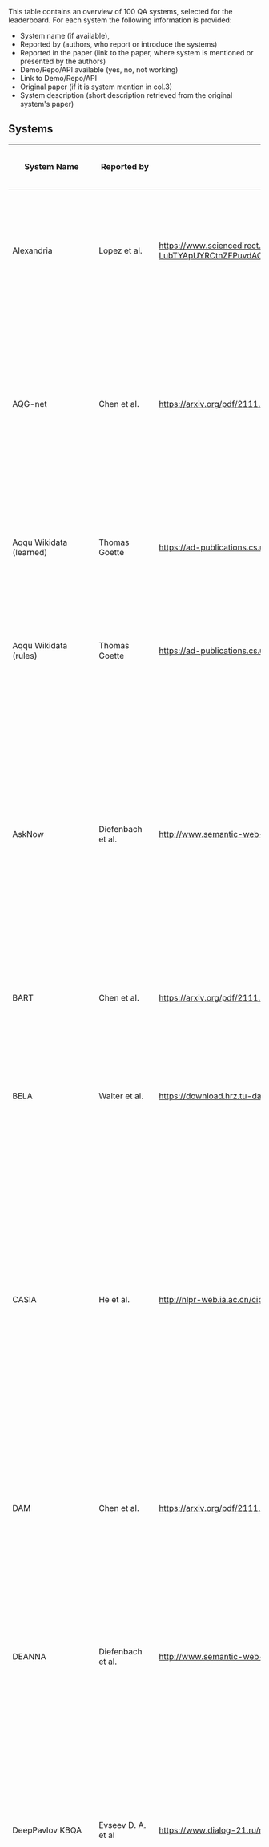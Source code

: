 This table contains an overview of 100 QA systems, selected for the leaderboard. For each system the following information is provided:
- System name (if available),
- Reported by (authors, who report or introduce the systems)
- Reported in the paper (link to the paper, where system is mentioned or presented by the authors)
- Demo/Repo/API available (yes, no, not working)
- Link to Demo/Repo/API
- Original paper (if it is system mention in col.3)
- System description (short description retrieved from the original system's paper)

## Systems
<style>
    table {
        width: 100%;
    }
</style>
| System Name                           | Reported by         | Reported in the paper | Demo/Repo/API available (yes or no or not working) | | Link to Demo/Repo/API| Original paper (if it is system mention in col.3) | System description (short description retrieved from the original system's paper)|
| -                           | -         | - | - | - | - | - | - |
| Alexandria                           | Lopez et al.         | https://www.sciencedirect.com/science/article/pii/S157082681300022X?casa_token=NBVj-I48uxAAAAAA:izoYV-LubTYApUYRCtnZFPuvdACyWHHNnwVBjo1S1K24AiXYmMde9vdEBsCxdpAvlfNvPswrzr8#br000150                                                                                                                  | not working |                                             | http://alexandria.neofonie.de/                                                                                         | https://link.springer.com/chapter/10.1007/978-3-662-46641-4_8                                                                                                                                            | Alexandria is a German question answering system over a domain ontology that was built primarily with data from Freebase, parts of DBpedia, and some manually generated content, and contains information on persons, locations, works, etc., as well as events, including temporal ones, and n-ary relations between entities.                                                                                                                                                                                                                                                                                                                                                                                                                                                                                                                                                                                                                                                                                                                                                                         |
| AQG-net                              | Chen et al.          | https://arxiv.org/pdf/2111.00732.pdf                                                                                                                                                                                                                                                                  | yes         |                                             | https://github.com/Bahuia/AQGNet                                                                                       | https://arxiv.org/pdf/2109.03614.pdf                                                                                                                                                                     | Authors propose a new formal query building approach that consists of two stages. In the first stage, they predict the query structure of the question and leverage the structure to constrain the generation of the candidate queries and propose a novel graph generation framework to handle the structure prediction task and design an encoder-decoder model to predict the argument of the predetermined operation in each generative step. In the second stage, they follow the previous methods to rank the candidate queries.                                                                                                                                                                                                                                                                                                                                                                                                                                                                                                                                                                  |
| Aqqu Wikidata (learned)              | Thomas Goette        | https://ad-publications.cs.uni-freiburg.de/theses/Master_Thomas_Götte_2021.pdf                                                                                                                                                                                                                        | no          |                                             |                                                                                                                        | same as reporting paper                                                                                                                                                                                  | Author focus on simple questions which means thatthe corresponding SPARQL query contains only one triple, provide a modular, easy-toextend QA pipeline and evaluate it on the SimpleQuestionsWikidata benchmark. Ranking is learned from the training set.                                                                                                                                                                                                                                                                                                                                                                                                                                                                                                                                                                                                                                                                                                                                                                                                                                              |
| Aqqu Wikidata (rules)                | Thomas Goette        | https://ad-publications.cs.uni-freiburg.de/theses/Master_Thomas_Götte_2021.pdf                                                                                                                                                                                                                        | no          |                                             |                                                                                                                        | same as reporting paper                                                                                                                                                                                  | Author focus on simple questions which means thatthe corresponding SPARQL query contains only one triple, provide a modular, easy-toextend QA pipeline and evaluate it on the SimpleQuestionsWikidata benchmark. Ranking with a set of weighted features.                                                                                                                                                                                                                                                                                                                                                                                                                                                                                                                                                                                                                                                                                                                                                                                                                                               |
| AskNow                               | Diefenbach et al.    | http://www.semantic-web-journal.net/system/files/swj2038.pdf                                                                                                                                                                                                                                          | yes         |                                             | https://github.com/AskNowQA                                                                                            | https://www.springerprofessional.de/en/asknow-a-framework-for-natural-language-query-formalization-in-s/10191942                                                                                         | Authors propose a framework, called AskNow, where users can pose queries in English to a target RDF knowledge base (e.g. DBpedia), which are first normalized into an intermediary canonical syntactic form, called Normalized Query Structure (NQS), and then translated into SPARQL queries. NQS facilitates the identification of the desire (or expected output information) and the user-provided input information, and establishing their mutual semantic relationship. At the same time, it is sufficiently adaptive to query paraphrasing. We have empirically evaluated the framework with respect to the syntactic robustness of NQS and semantic accuracy of the SPARQL translator on standard benchmark datasets.                                                                                                                                                                                                                                                                                                                                                                          |
| BART                                 | Chen et al.          | https://arxiv.org/pdf/2111.00732.pdf                                                                                                                                                                                                                                                                  | yes         |                                             | https://github.com/pytorch/fairseq/blob/main/examples/bart/README.md                                                   | https://arxiv.org/abs/1910.13461                                                                                                                                                                         | BART is a strong pre-trained sequence-tosequence model, that treats the problem of KGQA as a conventional machine translation task from NLQ to SPARQL.                                                                                                                                                                                                                                                                                                                                                                                                                                                                                                                                                                                                                                                                                                                                                                                                                                                                                                                                                  |
| BELA                                 | Walter et al.        | https://download.hrz.tu-darmstadt.de/pub/FB20/Dekanat/Publikationen/UKP/76500354.pdf                                                                                                                                                                                                                  | no          |                                             |                                                                                                                        | same as reporting paper                                                                                                                                                                                  | Authors present a question answering system architecture whichprocesses natural language questions in a pipeline consisting of five steps:i) question parsing and query template generation, ii) lookup in an inverted index, iii) string similarity computation, iv) lookup in a lexicaldatabase in order to find synonyms, and v) semantic similarity computation                                                                                                                                                                                                                                                                                                                                                                                                                                                                                                                                                                                                                                                                                                                                     |
| CASIA                                | He et al.            | http://nlpr-web.ia.ac.cn/cip/~liukang/liukangPageFile/QALD-3.pdf                                                                                                                                                                                                                                      | no          |                                             |                                                                                                                        | same as reporting paper                                                                                                                                                                                  | CASIA  implements a basic pipeline framework which consists three main components, including question analysis, resource mapping and SPARQL generation. Inspecific, authors first employ shallow and deep linguistic analysis to transform NL-queriesinto a set of Query Triples with <subject, predict, object> format. Second, they mapeach phrase in Query Triple to the corresponding resource (class, entity, or property)in DBpedia. As a result, Ontology Triples are generated. Thirdly, the SPARQL querieswill be constructed based on Ontology Triple and question type. At last, the generatedSPARQL queries is used to search on the Linked Data, and the best answer can bepicked out through validating and ranking.                                                                                                                                                                                                                                                                                                                                                                      |
| DAM                                  | Chen et al.          | https://arxiv.org/pdf/2111.00732.pdf                                                                                                                                                                                                                                                                  | no          |                                             |                                                                                                                        | https://ur.booksc.me/book/82262350/2e40d5                                                                                                                                                                | Authors propose a transformer-based deep attentive semantic matching model (DAM), to identify the KB relations corresponding to the questions. The DAM is completely based on the attention mechanism and applies the fine-grained word-level attention to enhance the matching of questions and relations. On the basis of the DAM, we build a three-stage KBQA pipeline system                                                                                                                                                                                                                                                                                                                                                                                                                                                                                                                                                                                                                                                                                                                        |
| DEANNA                               | Diefenbach et al.    | http://www.semantic-web-journal.net/system/files/swj2038.pdf                                                                                                                                                                                                                                          | yes         |                                             | https://www.mpi-inf.mpg.de/departments/databases-and-information-systems/research/yago-naga/deanna                     | https://aclanthology.org/D12-1035.pdf                                                                                                                                                                    | The method is based on an integer linear program to solve several disambiguation tasks jointly: the segmentation of questions into phrases; the mapping of phrases to semantic entities, classes, and relations; and the construction of SPARQL triple patterns. Our solution harnesses the rich type system provided by knowledge bases in the web of linked data, to constrain our semantic-coherence objective function.                                                                                                                                                                                                                                                                                                                                                                                                                                                                                                                                                                                                                                                                             |
| DeepPavlov KBQA                      | Evseev D. A. et al   | https://www.dialog-21.ru/media/5088/evseevdaplusarkhipov-myu-048.pdf                                                                                                                                                                                                                                  | yes         |                                             | http://docs.deeppavlov.ai/en/master/features/models/kbqa.html                                                          | same as reporting paper                                                                                                                                                                                  | For translation of a question to a SPARQL query, authors first define the type of the query template. Then they fill the empty slots in the template with entities, relations from Wikidata and constraints. For entity detection BERT sequence labeling model is used. Relation ranking is performed by BiLSTM, path ranking—by BERT-based ranking model.This KBQA system is capable of answering complex questions with logical or comparative reasoning and was released as a component of open-source DeepPavlov library.                                                                                                                                                                                                                                                                                                                                                                                                                                                                                                                                                                           |
| DTQA                                 | Omar et al.          | http://ceur-ws.org/Vol-2980/paper312.pdf                                                                                                                                                                                                                                                              | no          |                                             |                                                                                                                        | https://ojs.aaai.org/index.php/AAAI/article/view/17988                                                                                                                                                   | Authors demonstrate Deep Thinking Question Answering (DTQA), a semantic parsing and reasoning-based KBQA system. DTQA (1) integrates multiple, reusable modules that are trained specifically for their individual tasks (e.g. semantic parsing, entity linking, and relationship linking), eliminating the need for end-to-end KBQA training data; (2) leverages semantic parsing and a reasoner for improved question understanding.                                                                                                                                                                                                                                                                                                                                                                                                                                                                                                                                                                                                                                                                  |
| ElNeuQA-ConvS2S                      | Diomedi, Hogan       | https://arxiv.org/pdf/2107.02865.pdf                                                                                                                                                                                                                                                                  | yes         |                                             | https://github.com/thesemanticwebhero/ElNeuKGQA                                                                        | same as reporting paper                                                                                                                                                                                  | Authors propose an approach, called ElNeuQA, that combines EL with NMT. Specifically, an EL system is used to identify entity mentions in the question and link them to the knowledge graph. They combine this with an NMT model that is trained and used to generate template queries with placeholders for entities. Also the model is strengthened with ConvS2S (Convolutional Sequence-to-Sequence): a CNN-based architecture, featuring gated linear units, residual connections, and attention.                                                                                                                                                                                                                                                                                                                                                                                                                                                                                                                                                                                                   |
| Elon                                 | Zheng et. al.        | https://arxiv.org/pdf/1910.09760.pdf                                                                                                                                                                                                                                                                  | yes         |                                             | https://github.com/bszabo94/Elon, demo not working http://qald-beta.cs.upb.de:443/                                     | same as reporting paper                                                                                                                                                                                  | Elon by Szab´o Bence et al. from Paderborn University in Germany stemsfrom a student project and is available at http://qald-beta.cs.upb.de:443/.It is based on an own dictionary and not yet published.                                                                                                                                                                                                                                                                                                                                                                                                                                                                                                                                                                                                                                                                                                                                                                                                                                                                                                |
| Frankenstein                         | Liang et al.         | https://assets.researchsquare.com/files/rs-70794/v1_stamped.pdf                                                                                                                                                                                                                                       | yes         |                                             | https://github.com/WDAqua/Frankenstein                                                                                 | https://dl.acm.org/doi/fullHtml/10.1145/3178876.3186023                                                                                                                                                  | Modern question answering (QA) systems need to flexibly integrate a number of components specialised to fulfil specific tasks in a QA pipeline. Since a number of different software components exist that implement different strategies for each of these tasks, it is a major challenge to select and combine the most suitable components into a QA system, given the characteristics of a question. The authors study this optimisation problem and train classifiers, which take features of a question as input and have the goal of optimising the selection of QA components based on those features and devise a greedy algorithm to identify the pipelines that include the suitable components and can effectively answer the given question. We implement this model within Frankenstein, a QA framework able to select QA components and compose QA pipelines. Evaluation results not only suggest that Frankenstein precisely solves the QA optimisation problem but also enables the automatic composition of optimised QA pipelines, which outperform the static Baseline QA pipeline. |
| FREyA                                | Lopez et al.         | https://arxiv.org/pdf/2105.00811.pdf                                                                                                                                                                                                                                                                  | no          |                                             |                                                                                                                        | https://link.springer.com/content/pdf/10.1007%2F978-3-642-13486-9_8.pdf                                                                                                                                  | FREyA combines syntactic parsing with the knowledge encoded in ontologies in order to reduce the customisation effort. If the system fails to automatically derive an answer, it will generate clarification dialogs for the user. The user’s selections are saved and used for training the system in order to improve its performance over time.                                                                                                                                                                                                                                                                                                                                                                                                                                                                                                                                                                                                                                                                                                                                                      |
| gAnswer                              | Omar et al.          | http://ceur-ws.org/Vol-2980/paper312.pdf                                                                                                                                                                                                                                                              | not working |                                             | http://59.108.48.18:8080/gAnswer/ganswer.jsp, http://ganswer.gstore-pku.com/                                           | https://ieeexplore.ieee.org/stamp/stamp.jsp?arnumber=8085196&casa_token=tKoH05rK3M0AAAAA:5fYhLLMidsRm4ibH-JoOaJst81ulY3_oS3crqTO_sLGAOjmVhQEFAvnTnd4v5ZpLqpsnIhhSF5k_&tag=1                              | Authors propose a semantic query graph to model the query intention in the natural language question in a structural way, based on which, RDF Q/A is reduced to subgraph matching problem. They resolve the ambiguity of natural language questions at the time when matches of query are found. The cost of disambiguation is saved if there are no matching found. Two different frameworks to build the semantic query graph are proposed, gAnswer is relation (edge)-first.                                                                                                                                                                                                                                                                                                                                                                                                                                                                                                                                                                                                                         |
| gAnswer2                             | Zheng et. al.        | https://arxiv.org/pdf/1910.09760.pdf                                                                                                                                                                                                                                                                  | no          |                                             |                                                                                                                        | https://ieeexplore.ieee.org/stamp/stamp.jsp?arnumber=8085196                                                                                                                                             | Authors propose a semantic query graph to model the query intention in the natural language question in a structural way, based on which, RDF Q/A is reduced to subgraph matching problem. They resolve the ambiguity of natural language questions at the time when matches of query are found. The cost of disambiguation is saved if there are no matching found. Two different frameworks to build the semantic query graph are proposed, gAnswer2 is node-first.                                                                                                                                                                                                                                                                                                                                                                                                                                                                                                                                                                                                                                   |
| gGCN                                 | Wu et al.            | https://arxiv.org/pdf/2101.01510.pdf                                                                                                                                                                                                                                                                  | no          |                                             |                                                                                                                        | same as reporting paper                                                                                                                                                                                  | Authors  present a relational graph convolutional network (RGCN)-based model gRGCN for semantic parsing in KBQA. gRGCN extracts the global semantics of questions and their corresponding query graphs, including structure semantics via RGCN and relational semantics (label representation of relations between entities) via a hierarchical relation attention mechanism.The gGCN model is obtained from gRGCN by replacing RGCN with Graph Convolutional Network (GCN)                                                                                                                                                                                                                                                                                                                                                                                                                                                                                                                                                                                                                             |
| GGNN                                 | Sorokin and Gurevych | https://aclanthology.org/C18-1280.pdf                                                                                                                                                                                                                                                                 | yes         |                                             | https://github.com/UKPLab/coling2018-graph-neural-networks-question-answering                                          | same as reporting paper                                                                                                                                                                                  | Authors address the problem of learning vector representations for complex semantic parses that consist of multiple entities and relations. For each input question, they construct an explicit structural semantic parse (semantic graph). Semantic parses can be deterministically converted to a query to extract the answers from the KB. To investigate ways to encode the structure of a semantic parse and to improve the performance for more complex questions, authors adapt Gated Graph Neural Networks (GGNNs), described in Li et al. (2016), to process and score semantic parses.                                                                                                                                                                                                                                                                                                                                                                                                                                                                                                        |
| GRAFT-Net                            | Y Feng et al.        | https://arxiv.org/pdf/2112.06109.pdf                                                                                                                                                                                                                                                                  | yes         |                                             | https://github.com/haitian-sun/GraftNet                                                                                | https://arxiv.org/abs/1809.00782                                                                                                                                                                         | Authors propose a novel graph convolution based neural network, called GRAFT-Net (Graphs of Relations Among Facts and Text Networks), specifically designed to operate over heterogeneous graphs of KB facts and text sentences. First, they propose heterogeneous update rulesthat handle KB nodes differently from the textnodes: for instance, LSTM-based updates are usedto propagate information into and out of text nodes. Second, authors introduce a directed propagation method, inspired by personalized Pagerankin IR (Haveliwala, 2002),                                                                                                                                                                                                                                                                                                                                                                                                                                                                                                                                                   |
| GRAFT-Net + Clocq                    | Christmann P. et al  | https://arxiv.org/pdf/2108.08597.pdf                                                                                                                                                                                                                                                                  | yes         |                                             | https://github.com/PhilippChr/CLOCQ (demo is available for further work on CLOCQ)                                      | same as reporting paper                                                                                                                                                                                  | This work presents CLOCQ, an efficient method that prunes irrelevant parts of the search space using KB-aware signals. CLOCQ uses a top-𝑘 query processor over score-ordered lists of KB items that combine signals about lexical matching, relevance to the question, coherence among candidate items, and connectivity in the KB graph.                                                                                                                                                                                                                                                                                                                                                                                                                                                                                                                                                                                                                                                                                                                                                               |
| gRGCN                                | Wu et al.            | https://arxiv.org/pdf/2101.01510.pdf                                                                                                                                                                                                                                                                  | no          |                                             |                                                                                                                        | same as reporting paper                                                                                                                                                                                  | Authors present a relational graph convolutional network (RGCN)-based model gRGCN for semantic parsing in KBQA. gRGCN extracts the global semantics of questions and their corresponding query graphs, including structure semantics via RGCN and relational semantics (label representation of relations between entities) via a hierarchical relation attention mechanism.                                                                                                                                                                                                                                                                                                                                                                                                                                                                                                                                                                                                                                                                                                                            |
| Hakimov                              | Diefenbach et al.    | http://www.semantic-web-journal.net/system/files/swj2038.pdf                                                                                                                                                                                                                                          | no          |                                             |                                                                                                                        | https://www.semanticscholar.org/paper/Applying-Semantic-Parsing-to-Question-Answering-the-Hakimov-Unger/126ee532d48302b31f899ab392c51ad982ee5cad                                                         | Authors investigate how much lexical knowledge would need to be added so that a semantic parsing approach can perform well on unseen data. We manually add a set of lexical entries on the basis of analyzing the test portion of the QALD-4 dataset. Further, we analyze if a state-of-the-art tool for inducing ontology lexica from corpora can derive these lexical entries automatically.                                                                                                                                                                                                                                                                                                                                                                                                                                                                                                                                                                                                                                                                                                          |
| HGNet                                | Chen et al.          | https://arxiv.org/pdf/2111.00732.pdf                                                                                                                                                                                                                                                                  | yes         |                                             | https://github.com/Bahuia/HGNet                                                                                        | https://arxiv.org/pdf/2111.00732.pdf                                                                                                                                                                     | Hierarchical Graph Generation Network (HGNet) focues on generating search query by proposing a new unified query graph grammar to adapt to SPARQL's syntax. FIrstly, the autho ranks top k entity, relation, and value by ralation ranking and pattern matching. Secondly, HGNet is used to encde and decode the natural questions to generate query graph. The project is open-sourced on github.                                                                                                                                                                                                                                                                                                                                                                                                                                                                                                                                                                                                                                                                                                      |
| HR-BiLSTM                            | Chen et al.          | https://arxiv.org/pdf/2111.00732.pdf                                                                                                                                                                                                                                                                  | no          |                                             |                                                                                                                        | https://arxiv.org/pdf/1704.06194.pdf                                                                                                                                                                     | Authors propose a hierarchical recurrent neural network enhanced by residual learning which detects KB relations given an input question. The method uses deep residual bidirectional LSTMs to compare questions and relation names via different levels of abstraction. Additionally, they propose a simple KBQA system that integrates entity linking and our proposed relation detector to make the two components enhance each other                                                                                                                                                                                                                                                                                                                                                                                                                                                                                                                                                                                                                                                                |
| Intui2                               | Diefenbach et al.    | http://www.semantic-web-journal.net/system/files/swj2038.pdf                                                                                                                                                                                                                                          | no          |                                             |                                                                                                                        | http://ceur-ws.org/Vol-1179/CLEF2013wn-QALD3-Dima2013.pdf                                                                                                                                                | The system takes as input a natural language question formulated in English and generates an equivalent SPARQL query. The mapping is based on the analysis of the syntactic patterns present in the input question.                                                                                                                                                                                                                                                                                                                                                                                                                                                                                                                                                                                                                                                                                                                                                                                                                                                                                     |
| Intui3                               | Diefenbach et al.    | http://www.semantic-web-journal.net/system/files/swj2038.pdf                                                                                                                                                                                                                                          | no          |                                             |                                                                                                                        | http://ceur-ws.org/Vol-1180/CLEF2014wn-QA-Dima2014.pdf                                                                                                                                                   | The system accepts as input a question formulated in natural language (in English), and uses syntactic and semantic information to construct its interpretation with respect to a given database of RDF triples (in this case DBpedia 3.9). The interpretation is mapped to the corresponding SPARQL query, which is then run against a SPARQL endpoint to retrieve the answers to the initial question.                                                                                                                                                                                                                                                                                                                                                                                                                                                                                                                                                                                                                                                                                                |
| ISOFT                                | Diefenbach et al.    | http://www.semantic-web-journal.net/system/files/swj2038.pdf                                                                                                                                                                                                                                          | no          |                                             |                                                                                                                        | http://ceur-ws.org/Vol-1180/CLEF2014wn-QA-ParkEt2014.pdf                                                                                                                                                 | Authors  use natural language processing tools to extract slots and SPARQL templates from the question and  semantic similarity to map a natural language question to a SPARQL query.                                                                                                                                                                                                                                                                                                                                                                                                                                                                                                                                                                                                                                                                                                                                                                                                                                                                                                                   |
| KBQA-Adapter                         | Oliya A et al        | https://aclanthology.org/2021.emnlp-main.345.pdf                                                                                                                                                                                                                                                      | yes         |                                             | https://github.com/wudapeng268/KBQA-Adapter                                                                            | https://arxiv.org/pdf/1907.07328.pdf                                                                                                                                                                     | In this paper, we propose a simple mapping method, named representation adapter, to learn the representation mapping for both seen and unseen relations based on previously learned relation embedding. The authors employ the adversarial objective and the reconstruction objective to improve the mapping performance                                                                                                                                                                                                                                                                                                                                                                                                                                                                                                                                                                                                                                                                                                                                                                                |
| KGQAn                                | Omar et al.          | http://ceur-ws.org/Vol-2980/paper312.pdf                                                                                                                                                                                                                                                              | yes         |                                             | https://www.youtube.com/watch?v=Pdun0cG5PUE&ab_channel=RehamOsama                                                      | same as reporting paper                                                                                                                                                                                  | KGQAn transforms a question into semantically equivalent SPARQL queries via a novel three-phase strategy based on natural language models trained generally for understanding and leveraging short English text. Without preprocessing or annotated questions on KGs, KGQAn outperformed the existing systems in KG question answering by an improvement of at least 33% in F1-measure and 61% in precision                                                                                                                                                                                                                                                                                                                                                                                                                                                                                                                                                                                                                                                                                             |
| KrantikariQA (Pairwise)              | G Maheshwari et. al. | https://arxiv.org/pdf/1811.01118.pdf                                                                                                                                                                                                                                                                  | yes         |                                             | https://github.com/AskNowQA/KrantikariQA                                                                               | same as reporting paper                                                                                                                                                                                  | Authors conduct an empirical investigation of neural query graph ranking approaches for the task of complex question answering over knowledge graphs. They experiment with six different ranking models and propose a novel self-attention based slot matching model which exploits the inherent structure of query graphs. Pairwise counterparts perform worse.                                                                                                                                                                                                                                                                                                                                                                                                                                                                                                                                                                                                                                                                                                                                        |
| KrantikariQA (Pointwise)             | G Maheshwari et. al. | https://arxiv.org/pdf/1811.01118.pdf                                                                                                                                                                                                                                                                  | yes         |                                             | https://github.com/AskNowQA/KrantikariQA                                                                               | same as reporting paper                                                                                                                                                                                  | Authors conduct an empirical investigation of neural query graph ranking approaches for the task of complex question answering over knowledge graphs. They experiment with six different ranking models and propose a novel self-attention based slot matching model which exploits the inherent structure of query graphs. Pointwise models generally outperform their pairwise counterparts when trained on small datasets but have a comparable performance otherwise.                                                                                                                                                                                                                                                                                                                                                                                                                                                                                                                                                                                                                               |
| LAMA                                 | Radoev et. al.       | http://www.semantic-web-journal.net/system/files/swj2537.pdf                                                                                                                                                                                                                                          | no          |                                             |                                                                                                                        | same as reporting paper                                                                                                                                                                                  | The proposed method is based on transforming natural language questions into SPARQL queries by leveraging the syntactic information of questions. Authors describe a set of lexico-syntactic patterns used to automatically generate triple patterns and SPARQL queries.                                                                                                                                                                                                                                                                                                                                                                                                                                                                                                                                                                                                                                                                                                                                                                                                                                |
| Liang et al.                         | Liang et al.         | https://assets.researchsquare.com/files/rs-70794/v1_stamped.pdf                                                                                                                                                                                                                                       | yes         |                                             | https://github.com/Sylvia-Liang/QAsparql                                                                               | same as reporting paper                                                                                                                                                                                  | Authors propose a new QA system for translating natural language questions into SPARQL queries. The key idea is to break up the translation process into 5 smaller, more manageable sub-tasks and use ensemble machine learning methods as well as Tree-LSTM-based neural network models to automatically learn and translate a natural language question into a SPARQL query.                                                                                                                                                                                                                                                                                                                                                                                                                                                                                                                                                                                                                                                                                                                          |
| LingTeQA                             | D. Nhuan et al       | https://ieeexplore.ieee.org/abstract/document/9282949                                                                                                                                                                                                                                                 | no          |                                             |                                                                                                                        | same as reporting paper                                                                                                                                                                                  | Authors introduce a Question-Answering (QA) system that allows users to ask questions in English. The uniqueness of this system is its ability to answer questions containing linguistic terms, i.e., concepts such as SMALL, LARGE, or TALL. Those concepts are defined via membership functions drawn by users using a dedicated software designed for entering ‘shapes’ of these functions. The system is built based on an analogical problem solving approach, and is suitable for providing users with comprehensive answers.                                                                                                                                                                                                                                                                                                                                                                                                                                                                                                                                                                     |
| Luo et al.                           | Wu et al.            | https://arxiv.org/pdf/2101.01510.pdf                                                                                                                                                                                                                                                                  | no          |                                             |                                                                                                                        | https://aclanthology.org/D18-1242.pdf                                                                                                                                                                    | Authors propose a neural network based approach to improve the performance of semantic similarity measurement in complex question answering. Given candidate query graphs generated from one question, their model embeds the question surface and predicate sequences into a uniform vector space. The main difference between their approach and previous methods is that the authors integrate hidden vectors of various semantic components and encode their interaction as the hidden semantics of the entire query graph. In addition, to cope with different semantic components of a query graph, dependency parsing information is leveraged as a complementary of sentential information for question encoding, which makes the model better align each component to the question.                                                                                                                                                                                                                                                                                                            |
| mBERT                                | Zhou Y. et al        | https://aclanthology.org/2021.naacl-main.465.pdf                                                                                                                                                                                                                                                      | no          |                                             |                                                                                                                        | same as reporting paper                                                                                                                                                                                  | A KGQA baseline, proposed in Zhou et al. for multilingual QA , implemented with fine-tuning pre-trained multilingual models (e.g. mBERT) in source language and directly perform inference in target language.                                                                                                                                                                                                                                                                                                                                                                                                                                                                                                                                                                                                                                                                                                                                                                                                                                                                                          |
| MemNN                                | Oliya A et al        | https://aclanthology.org/2021.emnlp-main.345.pdf                                                                                                                                                                                                                                                      | no          |                                             |                                                                                                                        | https://arxiv.org/abs/1506.02075                                                                                                                                                                         | Authors present an embedding-based QA system developed under the framework of Memory Networks (MemNNs) (Weston et al., 2015; Sukhbaatar et al., 2015). Memory Networks are learning systems centered around a memory component that can be read and written to, with a particular focus on cases where the relationship between the input and response languages (here natural language) and the storage language (here, the facts from KBs) is performed by embedding all of them in the same vector space. The setting of the simple QA corresponds to the elementary operation of performing a single lookup in the memory.                                                                                                                                                                                                                                                                                                                                                                                                                                                                          |
| MHE                                  | Lopez et al.         | https://www.sciencedirect.com/science/article/pii/S157082681300022X?casa_token=NBVj-I48uxAAAAAA:izoYV-LubTYApUYRCtnZFPuvdACyWHHNnwVBjo1S1K24AiXYmMde9vdEBsCxdpAvlfNvPswrzr8#br000150                                                                                                                  | no          |                                             |                                                                                                                        | no paper submitted, mentioned only in the organizers report                                                                                                                                              | MHE is a method for retrieving entities from an entity graph given an input query in natural language. It was developed by Marek Ciglan at the Institute of Informatics at the Slovak Academy of Sciences. The method relies on query annotation, where parts of the query are labeled with possible mappings to the given knowledge base. The annotations comprise entities and relations, and were generated by means of a gazetteer, in order to expand relations with synonyms, and a Wikifier tool, in order to annotate entities. From those annotations, MHE constructs possible sub-graphs as query interpretation hypotheses and matches them against the entity graph of DBpedia. MHE was the onlyQALD-2 participant that provided answers to alltypes of questions, performing best on string anddate questions.                                                                                                                                                                                                                                                                             |
| Multi-hop QGG                        | Zou et al.           | https://arxiv.org/pdf/2111.06086.pdf                                                                                                                                                                                                                                                                  | no          |                                             |                                                                                                                        | same as reporting paper                                                                                                                                                                                  | Authors propose an end-to-end text-to-SPARQL baseline, which can effectively answer multitype complex questions, such as fact questions, dual-intent questions, boolean questions and counting questions, with Wikidata as the background knowledge base. The baseline's is implemented  as  relation-aware attention encoder and pointer network decoder.                                                                                                                                                                                                                                                                                                                                                                                                                                                                                                                                                                                                                                                                                                                                              |
| NHGG                                 | Chen et al.          | https://arxiv.org/pdf/2111.00732.pdf                                                                                                                                                                                                                                                                  | no          |                                             |                                                                                                                        | same as reporting paper                                                                                                                                                                                  | Non-hierarchical Graph Generation (NHGG) integrates Outlining and Filling into one procedure. For AddVertex and AddEdge, the model directly predicts instances instead of classes. In this way, the query graph can be completed by only one decoding process without Filling operations.                                                                                                                                                                                                                                                                                                                                                                                                                                                                                                                                                                                                                                                                                                                                                                                                               |
| NSM                                  | Y Feng et al.        | https://arxiv.org/pdf/2112.06109.pdf                                                                                                                                                                                                                                                                  | yes         |                                             | https://github.com/RichardHGL/WSDM2021_NSM                                                                             | https://arxiv.org/pdf/2101.03737.pdf                                                                                                                                                                     | Authors propose a novel teacher-student approach for the multi-hop KBQA task. In their approach, the student network aims to find the correct answer to the query, while the teacher network tries to learn intermediate supervision signals for improving the reasoning capacity of the student network. The major novelty lies in the design of the teacher network, where we utilize both forward and backward reasoning to enhance the learning of intermediate entity distributions. By considering bidirectional reasoning, the teacher network can produce more reliable intermediate supervision signals, which can alleviate the issue of spurious reasoning                                                                                                                                                                                                                                                                                                                                                                                                                                   |
| NSQA                                 | P.Kapanipathi et alf | https://aclanthology.org/2021.findings-acl.339.pdf                                                                                                                                                                                                                                                    | no          |                                             |                                                                                                                        | same as reporting paper                                                                                                                                                                                  | Authors propose Neuro-Symbolic Question Answering (NSQA), a modular KBQA system, that leverages (1) Abstract Meaning Representation (AMR) parses for task-independent question understanding; (2) a simple yet effective graph transformation approach to convert AMR parses into candidate logical queries that are aligned to the KB; (3) a pipeline-based approach which integrates multiple, reusable modules that are trained specifically for their individual tasks (semantic parser, entity and relationship linkers, and neuro-symbolic reasoner) and do not require end-to-end training data.                                                                                                                                                                                                                                                                                                                                                                                                                                                                                                 |
| NT-GRAFT-Net                         | Y Feng et al.        | https://arxiv.org/pdf/2112.06109.pdf                                                                                                                                                                                                                                                                  | no          |                                             |                                                                                                                        | same as reporting paper                                                                                                                                                                                  | Extension of NSM: authors replace NSM with GRAFT-Net in NT-NSMto create NT-GRAFT-Net and obtain 6.5-12.6%Hits@1 improvement on GRAFT-Net. GRAFT-Net is a novel graph convolution based neural network,called GRAFT-Net (Graphs of Relations AmongFacts and Text Networks), specifically designedto operate over heterogeneous graphs of KB factsand text sentences, proposed by Sun et al., 2018.                                                                                                                                                                                                                                                                                                                                                                                                                                                                                                                                                                                                                                                                                                       |
| NT-NSM                               | Y Feng et al.        | https://arxiv.org/pdf/2112.06109.pdf                                                                                                                                                                                                                                                                  | no          |                                             |                                                                                                                        | same as reporting paper                                                                                                                                                                                  | Authors present NumericalTransformer on top of NSM, a state-of-the-art embedding-based KBQA model, to create NT-NSM. To enable better training, they propose two pre-training tasks with explicit numerical-oriented loss functions on two generated training datasets and a template-based data augmentation method for enriching ordinal constrained QA dataset.                                                                                                                                                                                                                                                                                                                                                                                                                                                                                                                                                                                                                                                                                                                                      |
| O-Ranking                            | Chen et al.          | https://arxiv.org/pdf/2111.00732.pdf                                                                                                                                                                                                                                                                  | no          |                                             |                                                                                                                        | same as reporting paper                                                                                                                                                                                  | Outlining+Ranking (O-Rank) is an approach proposed by Chen et al. to generate AQG (Abstract Query Graph)  by Outlining and subsequently produces the candidate graphs by enumerating the combination of instances to fill the AQG. Thereafter, the candidates are also ranked with CompQA.                                                                                                                                                                                                                                                                                                                                                                                                                                                                                                                                                                                                                                                                                                                                                                                                              |
| openQA                               | Marx et al.          | https://dl.acm.org/doi/abs/10.1145/2660517.2660519?casa_token=fiz_S3BfluoAAAAA:H0XJuhnjMIH5CH_y7lO6_I7xmCUo_1Of3wwQx0CyYB6adVDVxjrn0Rq3HSJUmfSG4cFAoG1cXN7_Iw                                                                                                                                         | yes         |                                             | https://aksw.org/Projects/openQA.html                                                                                  | same as reporting paper                                                                                                                                                                                  | Authors present a modular and extensible open-source question answering framework and demonstrate how the framework can be used by integrating two state-of-the-art question answering systems.                                                                                                                                                                                                                                                                                                                                                                                                                                                                                                                                                                                                                                                                                                                                                                                                                                                                                                         |
| Platypus                             | Orogat et al.        | https://arxiv.org/pdf/2105.00811.pdf                                                                                                                                                                                                                                                                  | yes         | only find result on qald-7&8 demo available | https://askplatyp.us                                                                                                   | same as reporting paper                                                                                                                                                                                  | Platypus is an question answering platform which has been stoped maintaining after 2018. Platypus supports multilingual question answering by processing question in three steps: 1. convert natural question into internal logical representations. 2. rank the representations by their closeness to the correct interpretation of the question. 3. convert the representation into SPARQL query.                                                                                                                                                                                                                                                                                                                                                                                                                                                                                                                                                                                                                                                                                                     |
| POMELO                               | Zhang et. al.        | https://ojs.aaai.org/index.php/AAAI/article/view/10381                                                                                                                                                                                                                                                | no          |                                             |                                                                                                                        | http://natalia.grabar.free.fr/publications/hamon-QALD2014.pdf                                                                                                                                            | Authors design a four-step method which pre-process the question, generation an abstraction of the question, then build a representation of the SPARQL query and finally generate the query.                                                                                                                                                                                                                                                                                                                                                                                                                                                                                                                                                                                                                                                                                                                                                                                                                                                                                                            |
| PowerAqua                            | Lopez et al.         | https://arxiv.org/pdf/2105.00811.pdf                                                                                                                                                                                                                                                                  | yes         | only find result on qald-1                  | http://poweraqua.open.ac.uk:8080/poweraqua (not working), demo: http://technologies.kmi.open.ac.uk/poweraqua/demo.html | https://www.researchgate.net/publication/228963641_PowerAqua_Supporting_Users_in_Querying_and_Exploring_the_Semantic_Web_Content                                                                         | This QA system is built to fix searching and managing massive scale and heterogeneous content in knowledge base. It applys an ontology basedapproach to locate and integrate information.                                                                                                                                                                                                                                                                                                                                                                                                                                                                                                                                                                                                                                                                                                                                                                                                                                                                                                               |
| QAKiS                                | Zheng et. al.        | https://arxiv.org/pdf/1910.09760.pdf                                                                                                                                                                                                                                                                  | not working |                                             | http://qakis.org/qakis2/, demo: https://www.youtube.com/watch?v=71ovvuoD354&ab_channel=WimmicsInria                    | https://www.semanticscholar.org/paper/Querying-Multilingual-DBpedia-with-QAKiS-Cabrio-Cojan/409a7e40360b8199c4607740a5fad3989a9da07e                                                                     | QAKiS exploits the alignment between properties carried out by DBpedia contributors as a mapping from Wikipedia terms to a common ontology, to exploit information coming from DBpedia multilingual chapters, broadening therefore its coverage.                                                                                                                                                                                                                                                                                                                                                                                                                                                                                                                                                                                                                                                                                                                                                                                                                                                        |
| QAmp                                 | Kapanipathi et al.   | https://aclanthology.org/2021.findings-acl.339.pdf                                                                                                                                                                                                                                                    | yes         |                                             | https://github.com/svakulenk0/KBQA                                                                                     | https://arxiv.org/pdf/1908.06917.pdf                                                                                                                                                                     | QAmp is an approach to complex KGQA  that uses unsupervised message passing, which propagates confidence scores obtained by parsing an input question and matching terms in the knowledge graph to a set of possible answers. First, we identify entity, relationship, and class names mentioned in a natural language question, and map these to their counterparts in the graph. Then, the confidence scores of these mappings propagate through the graph structure to locate the answer entities. Finally, these are aggregated depending on the identified question type.                                                                                                                                                                                                                                                                                                                                                                                                                                                                                                                          |
| Qanary(TM+DP+QB)                     | Orogat et al.        | https://arxiv.org/pdf/2105.00811.pdf                                                                                                                                                                                                                                                                  | yes         |                                             | https://github.com/WDAqua/Qanary                                                                                       | https://www.semanticscholar.org/paper/Frankenstein%3A-A-Platform-Enabling-Reuse-of-Question-Singh-Both/fe1538240c14fcf0de2507c9d6271fbaf38f22d5, https://dl.acm.org/doi/fullHtml/10.1145/3178876.3186023 | Qanary is a methodology for open question answering systems with the following attributes (requirements): interoperability, i.e., an abstraction layer for communication needs to be established, exchangeability and reusability, i.e., a component within a question answering system might be exchanged by another one with the same purpose, flexible granularity, i.e., the approach needs to be agnostic the processing steps implemented by a question answering system, isolation, i.e., each component within a QA system is decoupled from any other component in the QA system. In the cited pipeline, the following components were used: NED-tagme (for the entity recognition module), Diambiguation-Property-OKBQA (for the relationmapping module) and Query Builder (for the query generationmodule).                                                                                                                                                                                                                                                                                  |
| QAnswer                              | Diefenbach et al.    | http://www.semantic-web-journal.net/system/files/swj2038.pdf                                                                                                                                                                                                                                          | yes         |                                             | https://qanswer-frontend.univ-st-etienne.fr/, https://www.qanswer.eu/                                                  | https://www.researchgate.net/publication/289674143_QAnswer_-_Enhanced_Entity_Matching_for_Question_Answering_over_Linked_Data                                                                            | QAnswer is a question answering system developed by Resuti S et al, developed for qald 5 challenge. Now they offer a frontend to type in question, also a API to load your own RDF file to build personalized system. The QAnswer aims at improving the match between entities,  relations and natural language text. They adopt a DBpedia and Wikipedia- based approacd.                                                                                                                                                                                                                                                                                                                                                                                                                                                                                                                                                                                                                                                                                                                               |
| QASparql                             | Orogat et al.        | https://arxiv.org/pdf/2105.00811.pdf                                                                                                                                                                                                                                                                  | yes         |                                             | https://github.com/Sylvia-Liang/QAsparql                                                                               | https://journalofbigdata.springeropen.com/articles/10.1186/s40537-020-00383-w                                                                                                                            | a new QA system for translating natural language questions into SPARQL queries. The key idea is to break up the translation process into 5 smaller, more manageable sub-tasks and use ensemble machine learning methods as well as Tree-LSTM-based neural network models to automatically learn and translate a natural language question into a SPARQL query                                                                                                                                                                                                                                                                                                                                                                                                                                                                                                                                                                                                                                                                                                                                           |
| qaSQP                                | Zheng et. al.        | https://arxiv.org/pdf/1910.09760.pdf                                                                                                                                                                                                                                                                  | no          |                                             |                                                                                                                        | same as reporting paper                                                                                                                                                                                  | Authors propose an  approach powered by a notion of structural query pattern, in this paper. Given an input question, they first generate its query sketch that is compatible with the underlying structure of the knowledge graph. Then, the query graph is completed by labeling the nodes and edges under the guidance of the structural query pattern. Finally, answers can be retrieved by executing the constructed query graph over the knowledge graph.                                                                                                                                                                                                                                                                                                                                                                                                                                                                                                                                                                                                                                         |
| QASystem                             | Zheng et. al.        | https://arxiv.org/pdf/1910.09760.pdf                                                                                                                                                                                                                                                                  | yes         |                                             | https://github.com/LukasBluebaum/QALD-Mini-Project                                                                     | http://ceur-ws.org/Vol-2241/paper-06.pdf (system mentioned in the report, no paper submitted)                                                                                                            | QASystem by Lukas Bl¨ubaum and Nick D¨usterhus is also a student project from Paderborn University Germany and available at http://qald-beta.cs. upb.de:80/. Their system is able to cope with comparatives and superlatives in questions via hand-crafted rules.                                                                                                                                                                                                                                                                                                                                                                                                                                                                                                                                                                                                                                                                                                                                                                                                                                       |
| RealTextasg                          | Perera and Nand      | https://aclanthology.org/Y15-2024.pdf                                                                                                                                                                                                                                                                 | not working | only tested on qald-2                       | https://rivinduperera.com/information/                                                                                 | same as reporting paper                                                                                                                                                                                  | Authors propose a typed dependency based approach to generate an answer sentence where linguistic structure of the question is transformed and realized into a sentence containing the answer. They employ the factoid questions from QALD-2 training question set to extract typed dependency patterns based on the root of the parse tree. Using identified patterns the authors generate a rule set which is used to generate a natural language sentence containing the answer extracted from a knowledge source, realized into a linguistically correct sentence.                                                                                                                                                                                                                                                                                                                                                                                                                                                                                                                                  |
| Rigel-Baseline                       | Oliya A et al        | https://aclanthology.org/2021.emnlp-main.345.pdf                                                                                                                                                                                                                                                      | no          |                                             |                                                                                                                        | same as reporting paper                                                                                                                                                                                  | Rigel is an end-to-end model for KGQA which includes a entity resolution module. The training data only includes questions and corresponding SPARQL, with no need for a seperate entity resolution data. The model learns to jointly perform entity resolution and inference. The model has three variantes, namely Rigel-Baseline, Rigel-ER and Rigel-E2E. In Rigel-baseline, the model has the golen entity as input.                                                                                                                                                                                                                                                                                                                                                                                                                                                                                                                                                                                                                                                                                 |
| Rigel-E2E                            | Oliya A et al        | https://aclanthology.org/2021.emnlp-main.345.pdf                                                                                                                                                                                                                                                      | no          |                                             |                                                                                                                        | same as reporting paper                                                                                                                                                                                  | Rigel is an end-to-end model for KGQA which includes a entity resolution module. The training data only includes questions and corresponding SPARQL, with no need for a seperate entity resolution data. The model learns to jointly perform entity resolution and inference. The model has three variantes, namely Rigel-Baseline, Rigel-ER and Rigel-E2E. In Rigel-E2E, the model has the natural question as input.                                                                                                                                                                                                                                                                                                                                                                                                                                                                                                                                                                                                                                                                                  |
| Rigel-ER                             | Oliya A et al        | https://aclanthology.org/2021.emnlp-main.345.pdf                                                                                                                                                                                                                                                      | no          |                                             |                                                                                                                        | same as reporting paper                                                                                                                                                                                  | Rigel is an end-to-end model for KGQA which includes a entity resolution module. The training data only includes questions and corresponding SPARQL, with no need for a seperate entity resolution data. The model learns to jointly perform entity resolution and inference. The model has three variantes, namely Rigel-Baseline, Rigel-ER and Rigel-E2E. In Rigel-ER, the model has the golden entity span.                                                                                                                                                                                                                                                                                                                                                                                                                                                                                                                                                                                                                                                                                          |
| RO FII                               | Zhang et. al.        | https://ojs.aaai.org/index.php/AAAI/article/view/10381                                                                                                                                                                                                                                                | no          | only on qald 4                              |                                                                                                                        | http://ceur-ws.org/Vol-1180/CLEF2014wn-QA-UngerEt2014.pdf (organizers report)                                                                                                                            | The Faculty of Computer Science at Alexandru Ioan Cuza University of Iasi, Romania, participated with two systems (RO FII), one tackling question answering over DBpedia and one tackling interlinked biomedical datasets. The former builds on Quepy, a Python tool for transforming natural language questions into SPARQL or MQL queries. The latter comprises three components, based on Service Oriented Architecture principles: a text annotator that receives the question in plain text and returns a list of compound words annotated with POS tags and lemmas (using Standford Core NLP), the triple builder that builds a list of triples given a list of keywords and URIs.                                                                                                                                                                                                                                                                                                                                                                                                                |
| robustQA                             | Yahya et al.         | https://dl.acm.org/doi/abs/10.1145/2505515.2505677?casa_token=Qq2Vo4VRohsAAAAA:s_GSmXPMLjasepBGBARFWENM9qRQE6pqVY5bnVUMzAV5G0s50-5Igpj1jgwrnnfXEJjX2wTI4wmyzg                                                                                                                                         | no          | only on qald 2                              |                                                                                                                        | same as reporting paper                                                                                                                                                                                  | This paper advocates a new approach that allows questions to be partially translated into relaxed queries, covering the essential but not necessarily all aspects of the user's input. To compensate for the omissions, we exploit textual sources associated with entities and relational facts. The system translates user questions into an extended form of structured SPARQL queries, with text predicates attached to triple patterns. robustQA is based on a novel optimization model, cast into an integer linear program, for joint decomposition and disambiguation of the user question.                                                                                                                                                                                                                                                                                                                                                                                                                                                                                                     |
| RTV                                  | Diefenbach et al.    | http://www.semantic-web-journal.net/system/files/swj2038.pdf                                                                                                                                                                                                                                          | no          | only on qald 3                              |                                                                                                                        | http://ceur-ws.org/Vol-1179/CLEF2013wn-QALD3-GiannoneEt2013.pdf                                                                                                                                          | The system integrates lexical semantic modeling and statistical inference within a complex architecture that decomposes the NL interpretation task into a cascade of three different stages: (1) The selection of key ontological information from the question (i.e. predicate, arguments and properties), (2) the location of such salient information in the ontology through the joint disambiguation of the different candidates and (3) the compilation of the final SPARQL query. This architecture characterizes a novel approach for the task and exploits a graphical model (i.e. an Hidden Markov Model) to select the proper ontological triples according to the graph nature of RDF                                                                                                                                                                                                                                                                                                                                                                                                       |
| S-Ranking                            | Chen et al.          | https://arxiv.org/pdf/2111.00732.pdf                                                                                                                                                                                                                                                                  | no          |                                             |                                                                                                                        | same as reporting paper                                                                                                                                                                                  | S-Ranking is a baseline model designed by author by combining STAGG (https://aclanthology.org/P15-1128) and CompQA (https://aclanthology.org/D18-1242/). STAGG is used to generate query candidates and ComQA to rank the candidates.                                                                                                                                                                                                                                                                                                                                                                                                                                                                                                                                                                                                                                                                                                                                                                                                                                                                   |
| semanticQA                           | Hakimov et al.       | https://dl.acm.org/doi/abs/10.1145/2457317.2457331?casa_token=36QssuFGvwYAAAAA:N1avCIXP2n0_cEVCFYRcMkZcQXHmojZSm93T1lJ1OtIkCrMN2pfEkW01mqvUdBHiFZWGyDbzfgbXrg                                                                                                                                         | no          | only on qald 2                              |                                                                                                                        | same as reporting paper                                                                                                                                                                                  | Authors present a method for mapping natural language questions to ontology-based structured queries to retrieve direct answers from open knowledge bases (linked data).  It is based on translating natural language questions into RDF triple patterns using the dependency tree of the question text. In addition, the method uses relational patterns extracted from the Web.                                                                                                                                                                                                                                                                                                                                                                                                                                                                                                                                                                                                                                                                                                                       |
| SemGraphQA                           | Diefenbach et al.    | http://www.semantic-web-journal.net/system/files/swj2038.pdf                                                                                                                                                                                                                                          | no          | only on qald 5                              |                                                                                                                        | http://ceur-ws.org/Vol-1391/164-CR.pdf                                                                                                                                                                   | Authors proposed an unsupervised method for the semantic analysis of questions, that generates queries, based on graph transformations, in two steps. First step is independent of the knowledge base schema and makes use of very general constraints on the query structure that allows us to maintain semantic ambiguities in different graphs. Ambiguities are then solved globally at the final step when querying the knowledge base.                                                                                                                                                                                                                                                                                                                                                                                                                                                                                                                                                                                                                                                             |
| SemSeK                               | Lopez et al.         | https://www.sciencedirect.com/science/article/pii/S157082681300022X?casa_token=NBVj-I48uxAAAAAA:izoYV-LubTYApUYRCtnZFPuvdACyWHHNnwVBjo1S1K24AiXYmMde9vdEBsCxdpAvlfNvPswrzr8#br000150                                                                                                                  | no          | only on qald 2                              |                                                                                                                        | same as reporting paper                                                                                                                                                                                  | The authors implemented a series of evaluation challenges for question answering over linked data. The main goal of the challenge was to get insight into the strengths, capabilities, and current shortcomings of question answering systems as interfaces to query linked data sources, as well as benchmarking how these interaction paradigms can deal with the fact that the amount of RDF data available on the web is very large and heterogeneous with respect to the vocabularies and schemas used.                                                                                                                                                                                                                                                                                                                                                                                                                                                                                                                                                                                            |
| SenseAware                           | Elbedweihy et al.    | https://www.researchgate.net/profile/Ziqi-Zhang-13/publication/287589278_Using_BabelNet_in_bridging_the_gap_between_natural_language_queries_and_linked_data_concepts/links/5aba9998a6fdcc71647082e0/Using-BabelNet-in-bridging-the-gap-between-natural-language-queries-and-linked-data-concepts.pdf | no          | only on qald 2                              |                                                                                                                        | same as reporting paper                                                                                                                                                                                  | Authors present a free-NL semantic search approach that bridges the gap between the sense of the user query terms and the underlying ontology’s concepts and properties. They use an extended-Lesk WSD approach  and a NE recogniser  together with a set of advanced string similarity algorithms and ontology-based heuristics to match query terms to ontology concepts and properties.                                                                                                                                                                                                                                                                                                                                                                                                                                                                                                                                                                                                                                                                                                              |
| SINA                                 | Diefenbach et al.    | http://www.semantic-web-journal.net/system/files/swj2038.pdf                                                                                                                                                                                                                                          | not working | only on qald-3&4                            | http://sina.aksw.org/, http://sina-linkeddata.aksw.org/                                                                | https://papers.ssrn.com/sol3/papers.cfm?abstract_id=3199174                                                                                                                                              | SINA is a scalable keyword search system that can answer user queries by transforming user-supplied keywords or natural-languages queries into conjunctive SPARQL queries over a set of interlinked data sources. SINA uses a hidden Markov model to determine the most suitable resources for a user-supplied query from different datasets. The framework is able to construct federated queries by using the disambiguated resources and leveraging the link structure underlying the datasets to query.                                                                                                                                                                                                                                                                                                                                                                                                                                                                                                                                                                                             |
| Slot-Matching                        | Chen et al.          | https://arxiv.org/pdf/2111.00732.pdf                                                                                                                                                                                                                                                                  | yes         |                                             | https://github.com/AskNowQA/KrantikariQA                                                                               | https://jens-lehmann.org/files/2019/iswc_complex_qa_ranking.pdf                                                                                                                                          | This model is a neural network based QA system, which exploits the inherent structure of query graphs. The recurrent neural networt, convolutional neural network and attention structure are tested and compared in ranking and finding the optimal semantic graph. The code is open-sourced on github as well.                                                                                                                                                                                                                                                                                                                                                                                                                                                                                                                                                                                                                                                                                                                                                                                        |
| SPARQL Silhouette Stage-I Full Noise | Purkayastha et al.   | https://arxiv.org/pdf/2109.09475.pdf                                                                                                                                                                                                                                                                  | no          |                                             |                                                                                                                        | same as reporting paper                                                                                                                                                                                  | This is  a modular two-stage neural architecture KGQA system which focuses on out of vocabulary problem. The first stage is called SPARQL silhouette which adapts a seq2seq model to generate SPARQL for the input natural question. The second stage is a neural graph search session whicch distill the output from the first stage by linking the relations through a BERT based architecture.  In stage-I, there are three model training strategies, where noise in entity and relation linking is not injected, partly injected and fully injected. In stage three, there are two variant w/o type and w type, they are connected to type ontology classifier which has differnet strategy on dbpedia and yago ontology, however, the author is unclear in the article. Current setting is full noise setting in stage-I, without stage-II                                                                                                                                                                                                                                                        |
| SPARQL Silhouette Stage-I No Noise   | Purkayastha et al.   | https://arxiv.org/pdf/2109.09475.pdf                                                                                                                                                                                                                                                                  | no          |                                             |                                                                                                                        | same as reporting paper                                                                                                                                                                                  | This is  a modular two-stage neural architecture KGQA system which focuses on out of vocabulary problem. The first stage is called SPARQL silhouette which adapts a seq2seq model to generate SPARQL for the input natural question. The second stage is a neural graph search session whicch distill the output from the first stage by linking the relations through a BERT based architecture.  In stage-I, there are three model training strategies, where noise in entity and relation linking is not injected, partly injected and fully injected. In stage three, there are two variant w/o type and w type, they are connected to type ontology classifier which has differnet strategy on dbpedia and yago ontology, however, the author is unclear in the article. Current setting is no noise setting in stage-I, without stage-II                                                                                                                                                                                                                                                          |
| SPARQL Silhouette Stage-I Part Noise | Purkayastha et al.   | https://arxiv.org/pdf/2109.09475.pdf                                                                                                                                                                                                                                                                  | no          |                                             |                                                                                                                        | same as reporting paper                                                                                                                                                                                  | This is  a modular two-stage neural architecture KGQA system which focuses on out of vocabulary problem. The first stage is called SPARQL silhouette which adapts a seq2seq model to generate SPARQL for the input natural question. The second stage is a neural graph search session whicch distill the output from the first stage by linking the relations through a BERT based architecture.  In stage-I, there are three model training strategies, where noise in entity and relation linking is not injected, partly injected and fully injected. In stage three, there are two variant w/o type and w type, they are connected to type ontology classifier which has differnet strategy on dbpedia and yago ontology, however, the author is unclear in the article. Current setting is part noise setting in stage-I and w/ type.                                                                                                                                                                                                                                                             |
| SPARQL Silhouette Stage-II w/ type   | Purkayastha et al.   | https://arxiv.org/pdf/2109.09475.pdf                                                                                                                                                                                                                                                                  | no          |                                             |                                                                                                                        | same as reporting paper                                                                                                                                                                                  | This is  a modular two-stage neural architecture KGQA system which focuses on out of vocabulary problem. The first stage is called SPARQL silhouette which adapts a seq2seq model to generate SPARQL for the input natural question. The second stage is a neural graph search session whicch distill the output from the first stage by linking the relations through a BERT based architecture.  In stage-I, there are three model training strategies, where noise in entity and relation linking is not injected, partly injected and fully injected. In stage three, there are two variant w/o type and w type, they are connected to type ontology classifier which has differnet strategy on dbpedia and yago ontology, however, the author is unclear in the article. Current setting is full noise setting in stage-I and w/ type.                                                                                                                                                                                                                                                             |
| SPARQL Silhouette Stage-II w/o type  | Purkayastha et al.   | https://arxiv.org/pdf/2109.09475.pdf                                                                                                                                                                                                                                                                  | no          |                                             |                                                                                                                        | same as reporting paper                                                                                                                                                                                  | This is  a modular two-stage neural architecture KGQA system which focuses on out of vocabulary problem. The first stage is called SPARQL silhouette which adapts a seq2seq model to generate SPARQL for the input natural question. The second stage is a neural graph search session whicch distill the output from the first stage by linking the relations through a BERT based architecture.  In stage-I, there are three model training strategies, where noise in entity and relation linking is not injected, partly injected and fully injected. In stage three, there are two variant w/o type and w type, they are connected to type ontology classifier which has differnet strategy on dbpedia and yago ontology, however, the author is unclear in the article. Current setting is full noise setting in stage-I and w/o type.                                                                                                                                                                                                                                                            |
| sparql-qa                            | M. Borroto et al     | http://ceur-ws.org/Vol-2918/paper3.pdf                                                                                                                                                                                                                                                                | no          |                                             |                                                                                                                        | same as reporting paper                                                                                                                                                                                  | Sparql-qa aims at fixing the word out of vocabulary issue in semantic parsing module of KGQA. They design a special format to represent natural language to SPARQL, called QQT format. This format is used in the semantic parsing/translation module, which composes of neural machine translation and name entity recognition. Both are based on seq2seq structure.                                                                                                                                                                                                                                                                                                                                                                                                                                                                                                                                                                                                                                                                                                                                   |
| sparql-qa                            | M. Borroto et al     | https://arxiv.org/pdf/2111.03000.pdf                                                                                                                                                                                                                                                                  | no          |                                             |                                                                                                                        | same as reporting paper                                                                                                                                                                                  | To reduce the impact of the WOOV and improve the training time of the entire process, the authors introduce in sparql-qa some remedies, including a new format to represent an NL to SPARQL datasets. In particular, sparql-qa implements a neural-network-based architecture for question answering that accomplishes the objective by resorting to a novel combination of tools. The architecture is composed of three main modules: Input preparation, Translation, and Assembling.                                                                                                                                                                                                                                                                                                                                                                                                                                                                                                                                                                                                                  |
| STaG-QA                              | Ravishankar et al.   | https://arxiv.org/abs/2111.05825                                                                                                                                                                                                                                                                      | no          |                                             |                                                                                                                        | same as reporting paper                                                                                                                                                                                  | Semantic parsing for Transfer and Generalization (STaG-QA) aims to   facilitate generalization across knowledge bases. It supports working on multiple KGs and is easy to transfer on various datasets. The model is ran in two stages: 1. Softly-tied Query Sketch and 2. KG Interaction. The model can both be pre-trained on big KGQA dataset and trained on target dataset. This variant is trained on target dataset.                                                                                                                                                                                                                                                                                                                                                                                                                                                                                                                                                                                                                                                                              |
| STaG-QA_pre                          | Ravishankar et al.   | https://arxiv.org/abs/2111.05825                                                                                                                                                                                                                                                                      | no          |                                             |                                                                                                                        | same as reporting paper                                                                                                                                                                                  | Semantic parsing for Transfer and Generalization (STaG-QA) aims to   facilitate generalization across knowledge bases. It supports working on multiple KGs and is easy to transfer on various datasets. The model is ran in two stages: 1. Softly-tied Query Sketch and 2. KG Interaction. The model can both be pre-trained on big KGQA dataset and trained on target dataset. This variant is trained on Lc-Quad2 dataset.                                                                                                                                                                                                                                                                                                                                                                                                                                                                                                                                                                                                                                                                            |
| STAGG                                | Wu et al.            | https://arxiv.org/pdf/2101.01510.pdf                                                                                                                                                                                                                                                                  | no          |                                             |                                                                                                                        | https://aclanthology.org/P15-1128/                                                                                                                                                                       | Staged query graph generation (STAGG) is a novel semantic parsing framework. The framework consists of three steps: 1. link topic entity from question to knowledge base 2. Identify Core Inferential Chain connected to the topic entity, where relation is matched using a convolutional neural network 3. augment constraint to the chain.  Therefore STAGG is able to extend the query graph to represent more complicated graphs.                                                                                                                                                                                                                                                                                                                                                                                                                                                                                                                                                                                                                                                                  |
| SWIP                                 | Diefenbach et al.    | http://www.semantic-web-journal.net/system/files/swj2038.pdf                                                                                                                                                                                                                                          | no          | only qald -3                                |                                                                                                                        | http://ceur-ws.org/Vol-1035/iswc2013_demo_19.pdf                                                                                                                                                         | In the SWIP system, the query interpretation process is made of two main steps: the translation of the NL user query into a pivot query, and the formalization of this pivot query.                                                                                                                                                                                                                                                                                                                                                                                                                                                                                                                                                                                                                                                                                                                                                                                                                                                                                                                     |
| SYGMA                                | Neelam S et al       | https://arxiv.org/pdf/2109.13430.pdf                                                                                                                                                                                                                                                                  | no          |                                             |                                                                                                                        | same as reporting paper                                                                                                                                                                                  | System for Generalizable and Modular question Answering over knowledge bases (SYGMA is built on a frame-work adaptable to different KB representations and reasoning types. The SYGMA achives the functionality by three modules: question understanding, question mapping and question mapping, among which the first is kb-agnostic and the rest are kb-specific.                                                                                                                                                                                                                                                                                                                                                                                                                                                                                                                                                                                                                                                                                                                                     |
| TeBaQA                               | L Siciliani et al.   | http://www.semantic-web-journal.net/system/files/swj2701.pdf                                                                                                                                                                                                                                          | yes         |                                             | https://github.com/dice-group/TeBaQA                                                                                   | https://arxiv.org/abs/2103.06752                                                                                                                                                                         | TeBaQA learns to answer questions based on graph isomorphisms from basic graph patterns of SPARQL queries. Learning basic graph patterns is efficient due to the small number of possible patterns. This novel paradigm reduces the amount of training data necessary to achieve state-of-the-art performance. TeBaQA also speeds up the domain adaption process by transforming the QA system development task into a much smaller and easier data compilation task.                                                                                                                                                                                                                                                                                                                                                                                                                                                                                                                                                                                                                                   |
| TeBaQA RNN                           | Athreya et. al       | https://arxiv.org/pdf/2004.13843.pdf                                                                                                                                                                                                                                                                  | yes         |                                             | https://github.com/ram-g-athreya/RNN-Question-Answering                                                                | https://arxiv.org/pdf/2004.13843.pdf                                                                                                                                                                     | TeBaQA RNN is a recursive neural network based QA system. The RNN is used in template classification to replace the traditional query building process. Therefore, this model can generalize to any QA dataset and KG. The model is open source on github.                                                                                                                                                                                                                                                                                                                                                                                                                                                                                                                                                                                                                                                                                                                                                                                                                                              |
| TLDRet                               | Rahoman and Ichise   | https://link.springer.com/article/10.1007/s10844-017-0483-2                                                                                                                                                                                                                                           | no          | only on QALD-2                              |                                                                                                                        | same as reporting paper                                                                                                                                                                                  | Authors propose a keyword-based linked data information retrieval framework that can incorporate temporal features and give more concise results.                                                                                                                                                                                                                                                                                                                                                                                                                                                                                                                                                                                                                                                                                                                                                                                                                                                                                                                                                       |
| TLDRet+                              | Rahoman and Ichise   | https://link.springer.com/article/10.1007/s10844-017-0483-2                                                                                                                                                                                                                                           | no          |                                             |                                                                                                                        | same as reporting paper                                                                                                                                                                                  | TLDRet+ takes keywords as input and generates possible information as output. It captures input keywords’ temporal semantics with signal words. In the TLDRet+, authors compile signal words from Saquete et al. (2009), Derczynski and Gaizauskas (2012), and Fry et al. (1993). Moreover, to annotate temporal value of temporal keywords, they adapt TIMEX3 DATE/TIME annotation. As basic information retrieval framework, TLDRet+ uses an efficient and simple keyword-based QA system called BoTLRet (Rahoman & Ichise 2014), which constructs templates that resemble graph-like structure of linked data and subsumes some part of the linked data to generate possible information. In general, a template is a pre-defined structure that holds position holders and accomplishes tasks by setting those holders with task-specific parameters.                                                                                                                                                                                                                                               |
| UTQA                                 | Diefenbach et al.    | http://www.semantic-web-journal.net/system/files/swj2038.pdf                                                                                                                                                                                                                                          | no          | only tested on qald-5                       |                                                                                                                        | https://aclanthology.org/W16-1403.pdf                                                                                                                                                                    | Authors introduce a new cross-lingual approach using a unified semantic space among languages. After keyword extraction, entity linking and answer type detection, they use cross lingual semantic similarity to extract the answer from knowledge base via relation selection and type matching. Evaluation  is performed  on Persian and Spanish which are typologically different languages.                                                                                                                                                                                                                                                                                                                                                                                                                                                                                                                                                                                                                                                                                                         |
| virtual player                       | Molino et al.        | https://reader.elsevier.com/reader/sd/pii/S0004370215000259?token=FB393D21799A6B75BDC436414AE01B228DF054D86D53A35C538F9F7B859CBD11103353F39E7530607239E025589F7A18&originRegion=eu-west-1&originCreation=20220102201741                                                                               | no          | only tested on qald-3                       |                                                                                                                        | same as reporting paper                                                                                                                                                                                  | This paper describes the techniques used to build a virtual player for the popular TV game “Who Wants to Be a Millionaire?”. The player must answer a series of multiple-choice questions posed in natural language by selecting the correct answer among four different choices. The architecture of the virtual player consists of 1) a Question Answering (QA) module, which leverages Wikipedia and DBpedia datasources to retrieve the most relevant passages of text useful to identify the correct answer to a question, 2) an Answer Scoring (AS) module, which assigns a score to each candidate answer according to different criteria based on the passages of text retrieved by the Question Answering module, and 3) a Decision Making (DM) module, which chooses the strategy for playing the game according to specific rules as well as to the scores assigned to the candidate answers.                                                                                                                                                                                                |
| WDAqua-core0                         | Ravishankar et al.   | https://arxiv.org/abs/2111.05825                                                                                                                                                                                                                                                                      | not working |                                             | http://www.wdaqua.eu/qa                                                                                                | https://hal.archives-ouvertes.fr/hal-01637133/document                                                                                                                                                   | WDAqua-core0 supports answering English questions on DBpedia and 4 different language over Wikidata, namely English, French, German and Italian. The detail of the system is emitted since the autho states 'The full details will be disclosed in an upcoming publication as this is only a challenge submission.'. Since the link to this model's demo has the same link as WDAqua-core1, there might be a chance that this system is actually the same as core-1. However, the demo link is not working, making it hard to investigate.                                                                                                                                                                                                                                                                                                                                                                                                                                                                                                                                                              |
| WDAqua-core1                         | Omar et al.          | http://ceur-ws.org/Vol-2980/paper312.pdf                                                                                                                                                                                                                                                              | not working |                                             | https://github.com/WDAqua, demo: http://wdaqua.eu/qa                                                                   | https://dl.acm.org/doi/pdf/10.1145/3184558.3191541                                                                                                                                                       | WDQqua-core1 is one of the few QA system which are running as web-services. The model is a pipeline model which aims to convert question to SPARQL query. The model includes following sessions: Query Expansion, Query Con- struction, Query Ranking and Answer Decision. The service suppoprts multilingual question, natural question as well as key word questions and is integrated into Qanary framwork.                                                                                                                                                                                                                                                                                                                                                                                                                                                                                                                                                                                                                                                                                          |
| WolframAlpha                         | Walter et al.        | https://download.hrz.tu-darmstadt.de/pub/FB20/Dekanat/Publikationen/UKP/76500354.pdf                                                                                                                                                                                                                  | yes         | only tested on qald-2                       | https://www.wolframalpha.com/                                                                                          | https://www.wolframalpha.com/                                                                                                                                                                            | WolframAlpha is an engine for computing answers and providing knowledge. It combines curated knowledge, linguistic analysis and dynamic computation.                                                                                                                                                                                                                                                                                                                                                                                                                                                                                                                                                                                                                                                                                                                                                                                                                                                                                                                                                    |
| Xser                                 | Diefenbach et al.    | http://www.semantic-web-journal.net/system/files/swj2038.pdf                                                                                                                                                                                                                                          | no          | only tested on qald 4 & 5                   |                                                                                                                        | http://ceur-ws.org/Vol-1180/CLEF2014wn-QA-XuEt2014.pdf                                                                                                                                                   | Authors present a question answering system (Xser) over Linked Data(DBpedia), converting users’ natural language questions into structured queries. There are two challenges involved: recognizing users’ query intention and mapping the involved semantic items against a given knowledge base (KB), which will be in turn assembled into a structured query. In this paper, we propose an efficient pipeline framework to model a user’s query intention as a phrase level dependency DAG which is then instantiated according to a given KB to construct the final structured query.                                                                                                                                                                                                                                                                                                                                                                                                                                                                                                                |
| YodaQA                               | Diefenbach et al.    | http://www.semantic-web-journal.net/system/files/swj2038.pdf                                                                                                                                                                                                                                          | not working | only tested on qald-5                       | https://github.com/brmson/yodaqa, webservice http://live.ailao.eu/ not working                                         | https://pasky.or.cz/dev/brmson/yodaqa-clef2015-qald.pdf                                                                                                                                                  | YodaQA is an pipeline factoid question answering system that can produce answer both from knowledge base and unstructured text. The model answers question in following steps: Question Analysis, Answer Production, Answer Analysis and Answer Merging and Scoring. In the answer production part, the model has different strategy on knolwegde base and on corpora.                                                                                                                                                                                                                                                                                                                                                                                                                                                                                                                                                                                                                                                                                                                                  |
| Yu et al.                            | Wu et al.            | https://arxiv.org/pdf/2101.01510.pdf                                                                                                                                                                                                                                                                  | no          |                                             |                                                                                                                        | same as reporting paper                                                                                                                                                                                  | This model is semantic parsing based KBQA system, where the parsing section is a relational graph convolutional network (RGCN) called gRGCN. gRGCN combines RGCN and hierarchical relation attention mechanism. Therefore, it is capable of exracting both structure semantics and relational semantics from the question and generate corresponsing seach queries.                                                                                                                                                                                                                                                                                                                                                                                                                                                                                                                                                                                                                                                                                                                                     |
| Zhang et. al.                        | Zhang et. al.        | https://ojs.aaai.org/index.php/AAAI/article/view/10381                                                                                                                                                                                                                                                | no          |                                             |                                                                                                                        | same as reporting paper                                                                                                                                                                                  | This paper presents a  joint model based on integer linear programming (ILP), uniting alignment construction and query construction  into a uniform framework. As a result, the model is able to outperform pipeline model with train the two sectors seperately and be robot to noise propogation.                                                                                                                                                                                                                                                                                                                                                                                                                                                                                                                                                                                                                                                                                                                                                                                                     |
| Zhu et al.                           | Zhu et al.           | https://arxiv.org/abs/1510.04780                                                                                                                                                                                                                                                                      | no          | no                                          |                                                                                                                        | same as reporting paper                                                                                                                                                                                  | Focusing on solving the non-aggregation questions, in this paper, authors construct a subgraph of the knowledge base from the detected entities and propose a graph traversal method to solve both the semantic item mapping problem and the disambiguation problem in a joint way. Compared with existing work, they simplify the process of query intention understanding and pay more attention to the answer path ranking.                                                                                                                                                                                                                                                                                                                                                                                                                                                                                                                                                                                                                                                                          |
| Zou et al. + Bert                    | Zou et al.           | https://arxiv.org/pdf/2111.06086.pdf                                                                                                                                                                                                                                                                  | no          |                                             |                                                                                                                        | same as reporting paper                                                                                                                                                                                  | This model shares the structure with the one above, however the input for encoder is initialized on BERT (https://aclanthology.org/N19-1423/).                                                                                                                                                                                                                                                                                                                                                                                                                                                                                                                                                                                                                                                                                                                                                                                                                                                                                                                                                          |
| Zou et al. + Tencent Word            | Zou et al.           | https://arxiv.org/pdf/2111.06086.pdf                                                                                                                                                                                                                                                                  | no          |                                             |                                                                                                                        | same as reporting paper                                                                                                                                                                                  | This work presents a end-to-end text-to-SPARQL baseline model, which is composed of a relation-aware attention encoder and multi-types pointer network decoder. The encoder takes natural question, entities and relation as input, which is initialized  with a 200-dimensional Chinese word embedding trained by https://aclanthology.org/N18-2028/. The decoder is a Long Short Term Memory (LSTM) with attention to generate SPARQL queries by incorporating the representation of entities, relations and SPARQL keywords. Therefore the model is believed to be effective in answering multi-type complex questions, such as factual questions, dual intent ques- tions, boolean questions,  etc.                                                                                                                                                                                                                                                                                                                                                                                                 |
